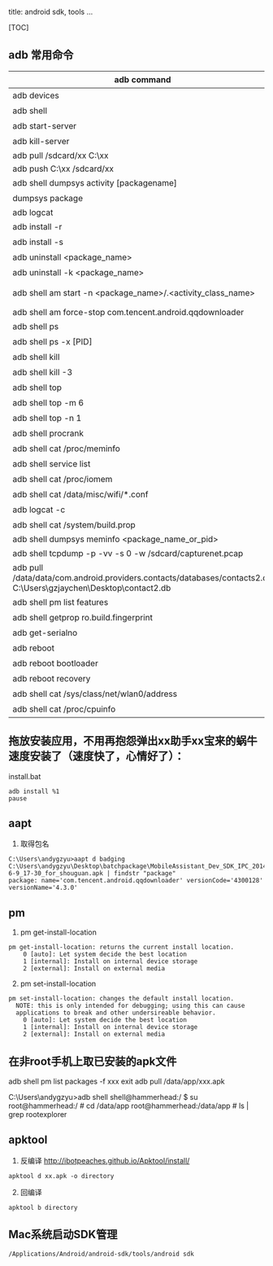 title: android sdk, tools ...

[TOC]

## adb 常用命令
                              
| adb command                   | 说明                                              |
| ----------------------------- | ------------------------------------------------- |
| adb devices                   | 列出所有android设备 |
| adb shell                     | 多设备时，使用-s参数指定设备，比如: adb -s 04bef3bb0044becd shell |
| adb start-server              | 启动adb服务 |
| adb kill-server               | 关闭adb服务， adb shell 连接不上时可以尝试这个命令                    |
| adb pull /sdcard/xx C:\xx     ||
| adb push C:\xx /sdcard/xx     ||
| adb shell dumpsys activity [packagename] | 查看活动页面 | 
| dumpsys package | 查看所有安装的包信息 |
| adb logcat | |
| adb install -r <apkfile> | 更新安装(保留数据和缓存文件) |
| adb install -s <apkfile> | 安装到sdk卡 |
| adb uninstall <package_name> | 卸载 |
| adb uninstall -k <package_name> | 卸载app，但保留数据和缓存文件 |
| adb shell am start -n <package_name>/.<activity_class_name> | 启动应用，比如 adb shell am start com.tencent.android.qqdownloader/com.tencent.assistantv2.activity.MainActivity |
| adb shell am force-stop com.tencent.android.qqdownloader||
| adb shell ps | 查看进程列表 |
| adb shell ps -x [PID] | 查看指定进程状态 |
| adb shell kill <pid> | 杀死一个进程 |
| adb shell kill -3 <pid> | 输出一个进程状态 |
| adb shell top | 查看内存（VSS RSS）和CPU使用情况 |
| adb shell top -m 6 | 查看占用内存前6的app |
| adb shell top -n 1 | 刷新一次内存信息，然后返回 |
| adb shell procrank | 查询各进程内存使用情况 |
| adb shell cat /proc/meminfo | 查看当前内存占用 |
| adb shell service list | 查看后台services信息 |
| adb shell cat /proc/iomem | 查看IO内存分区 |
| adb shell cat /data/misc/wifi/*.conf | 查看wifi密码 |
| adb logcat -c | 清除log缓存 |
| adb shell cat /system/build.prop | 获取设备名称 |
| adb shell dumpsys meminfo <package_name_or_pid> | | 
| adb shell tcpdump -p -vv -s 0 -w /sdcard/capturenet.pcap | tcpdump包 |
| adb pull /data/data/com.android.providers.contacts/databases/contacts2.db C:\Users\gzjaychen\Desktop\contact2.db| 获取联系人db |
| adb shell pm list features | 查看手机feature |
| adb shell getprop ro.build.fingerprint | 查看fingerprint |
| adb get-serialno | 查看序列号 |
| adb reboot | 重启机器 |
| adb reboot bootloader | 重启到bootloader,即刷机模式 |
| adb reboot recovery | 重启到recovery，即恢复模式 |
| adb shell cat /sys/class/net/wlan0/address | 获取机器MAC地址 |
| adb shell cat /proc/cpuinfo | 获取CPU序列号 |


## 拖放安装应用，不用再抱怨弹出xx助手xx宝来的蜗牛速度安装了（速度快了，心情好了）：
install.bat
```
adb install %1
pause
```

## aapt
1. 取得包名
```
C:\Users\andygzyu>aapt d badging C:\Users\andygzyu\Desktop\batchpackage\MobileAssistant_Dev_SDK_IPC_2014-6-9_17-30_for_shouguan.apk | findstr "package"
package: name='com.tencent.android.qqdownloader' versionCode='4300128' versionName='4.3.0'
```

## pm
1. pm get-install-location

```
pm get-install-location: returns the current install location.
    0 [auto]: Let system decide the best location
    1 [internal]: Install on internal device storage
    2 [external]: Install on external media
```
2. pm set-install-location

```
pm set-install-location: changes the default install location.
  NOTE: this is only intended for debugging; using this can cause
  applications to break and other undersireable behavior.
    0 [auto]: Let system decide the best location
    1 [internal]: Install on internal device storage
    2 [external]: Install on external media
```

## 在非root手机上取已安装的apk文件
adb shell
pm list packages -f xxx
exit
adb pull /data/app/xxx.apk

C:\Users\andygzyu>adb shell
shell@hammerhead:/ $ su
root@hammerhead:/ # cd /data/app
root@hammerhead:/data/app # ls | grep rootexplorer

## apktool
1. 反编译
http://ibotpeaches.github.io/Apktool/install/
```
apktool d xx.apk -o directory
```
2. 回编译
```
apktool b directory
```

##  Mac系统启动SDK管理
`/Applications/Android/android-sdk/tools/android sdk`




